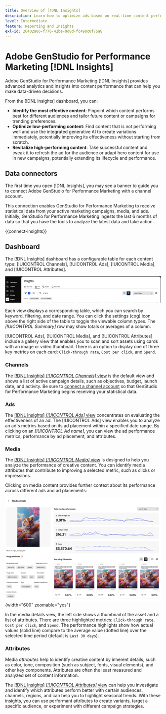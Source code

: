 ```yaml
---
title: Overview of [!DNL Insights]
description: Learn how to optimize ads based on real-time content performance metrics.
level: Intermediate
feature: Reporting and Insights
exl-id: 26402a06-f776-42be-9d8d-fc498c0f75a8
---
```

# Adobe GenStudio for Performance Marketing [!DNL Insights]

Adobe GenStudio for Performance Marketing [!DNL Insights] provides advanced analytics and insights into content performance that can help you make data-driven decisions.

From the [!DNL Insights] dashboard, you can:

- **Identify the most effective content**: Pinpoint which content performs best for different audiences and tailor future content or campaigns for trending preferences.
- **Optimize low-performing content**: Find content that is not performing well and use the integrated generative AI to create variations immediately, potentially improving its effectiveness without starting from scratch.
- **Revitalize high-performing content**: Take successful content and tweak it to refresh the ad for the audience or adapt hero content for use in new campaigns, potentially extending its lifecycle and performance.

## Data connectors

The first time you open [!DNL Insights], you may see a banner to guide you to connect Adobe GenStudio for Performance Marketing with a channel account.

This connection enables GenStudio for Performance Marketing to receive statistical data from your active marketing campaigns, media, and ads. Initially, GenStudio for Performance Marketing ingests the last 6 months of data so that you have the tools to analyze the latest data and take action.

{{connect-insights}}

## Dashboard

The [!DNL Insights] dashboard has a configurable table for each content type: [!UICONTROL Channels], [!UICONTROL Ads], [!UICONTROL Media], and [!UICONTROL Attributes].

![[!DNL Insights] dashboard](/help/assets/insights-dashboard.png)

Each view displays a corresponding table, which you can search by keyword, filtering, and date range. You can click the settings (cog) icon above the right side of the table to toggle the viewable column types. The _[!UICONTROL Summary]_ row may show totals or averages of a column.

[!UICONTROL Ads], [!UICONTROL Media], and [!UICONTROL Attributes] include a gallery view that enables you to scan and sort assets using cards with an image or video thumbnail. There is an option to display one of three key metrics on each card: `Click-through rate`, `Cost per click`, and `Spend`.

### Channels

The [[!DNL Insights] _[!UICONTROL Channels]_ view](channels.md) is the default view and shows a list of active campaign details, such as objectives, budget, launch date, and activity. Be sure to [connect a channel account](/help/user-guide/connectors/connect-channel.md) so that GenStudio for Performance Marketing begins receiving your statistical data.

### Ads

The [[!DNL Insights] _[!UICONTROL Ads]_ view](ads.md) concentrates on evaluating the effectiveness of an ad. The [!UICONTROL Ads] view enables you to analyze an ad's metrics based on its ad placement within a specified date range. By clicking on an _[!UICONTROL Ad name]_, you can view the ad performance metrics, performance by ad placement, and attributes.

### Media

The [[!DNL Insights] _[!UICONTROL Media]_ view](media.md) is designed to help you analyze the performance of creative content. You can identify media attributes that contribute to improving a selected metric, such as clicks or impressions.

Clicking on media content provides further context about its performance across different ads and ad placements:

![Media details](/help/assets/insights-media-details.png){width="600" zoomable="yes"}

In the media details view, the left side shows a thumbnail of the asset and a list of attributes. There are three highlighted metrics: `Click-through rate`, `Cost per click`, and `Spend`. The performance highlights show how actual values (solid line) compare to the average value (dotted line) over the selected time period (default is `Last 30 days`).

### Attributes

Media _attributes_ help to identify creative content by inherent details, such as color, tone, composition (such as subject, fonts, visual elements), and other key components. Attributes are often the least measured and analyzed set of content information.

The [[!DNL Insights] _[!UICONTROL Attributes]_ view](attributes.md) can help you investigate and identify which attributes perform better with certain audiences, channels, regions, and can help you to highlight seasonal trends. With these insights, you can use performant attributes to create variants, target a specific audience, or experiment with different campaign strategies.
